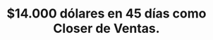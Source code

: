 ---
title: $14.000 dólares en 45 días como Closer de Ventas. 
imageUrl: 'casos-exito-mauro.jpg'
text: Mauro decidió capacitarse para ser closer de ventas, empezó a trabajar con nosotros, y en 45 días logró cerrar $140.000 USD en ventas, y cobró en comisiones el equivalente a $14.000 USD. Mauro además de cerrar miles de dólares en ventas todos los días, es Coach de Ventas y enseña a otras personas a cómo cerrar ventas y vivir de los miles de dólares en comisiones que pueden recibir.
---